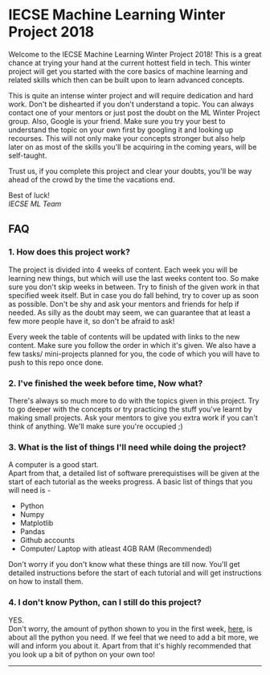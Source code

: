 # IECSE Machine Learning Winter Project 2018

Welcome to the IECSE Machine Learning Winter Project 2018!
This is a great chance at trying your hand at the current hottest field in tech. This winter project will get you started with the core basics of machine learning and related skills which then can be built upon to learn advanced concepts.

This is quite an intense winter project and will require dedication and hard work. Don't be dishearted if you don't understand a topic. You can always contact one of your mentors or just post the doubt on the ML Winter Project group. Also, Google is your friend. Make sure you try your best to understand the topic on your own first by googling it and looking up recourses. This will not only make your concepts stronger but also help later on as most of the skills you'll be acquiring in the coming years, will be self-taught.

Trust us, if you complete this project and clear your doubts, you'll be way ahead of the crowd by the time the vacations end. 

Best of luck!  
_IECSE ML Team_ 

## FAQ

### 1. How does this project work?
The project is divided into 4 weeks of content. Each week you will be learning new things, but which will use the last weeks content too. So make sure you don't skip weeks in between.
Try to finish of the given work in that specified week itself. But in case you do fall behind, try to cover up as soon as possible. Don't be shy and ask your mentors and friends for help if needed. As silly as the doubt may seem, we can guarantee that at least a few more people have it, so don't be afraid to ask!

Every week the table of contents will be updated with links to the new content. Make sure you follow the order in which it's given. 
We also have a few tasks/ mini-projects planned for you, the code of which you will have to push to this repo once done.

### 2. I've finished the week before time, Now what?
There's always so much more to do with the topics given in this project. Try to go deeper with the concepts or try practicing the stuff you've learnt by making small projects. Ask your mentors to give you extra work if you can't think of anything. We'll make sure you're occupied ;) 

### 3. What is the list of things I'll need while doing the project?
A computer is a good start.  
Apart from that, a detailed list of software prerequistises will be given at the start of each tutorial as the weeks progress. A basic list of things that you will need is -
* Python
* Numpy
* Matplotlib
* Pandas
* Github accounts
* Computer/ Laptop with atleast 4GB RAM (Recommended)

Don't worry if you don't know what these things are till now. You'll get detailed instructions before the start of each tutorial and will get instructions on how to install them.  

### 4. I don't know Python, can I still do this project?
YES.  
Don't worry, the amount of python shown to you in the first week, [here](https://github.com/ramrathi/IECSE-ML-Winter18/wiki/Python-Basics), is about all the python you need.
If we feel that we need to add a bit more, we will and inform you about it. 
Apart from that it's highly recommended that you look up a bit of python on your own too!

***


